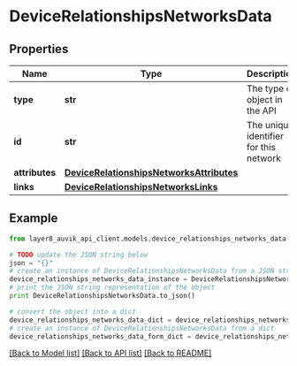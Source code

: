 # DeviceRelationshipsNetworksData


## Properties
Name | Type | Description | Notes
------------ | ------------- | ------------- | -------------
**type** | **str** | The type of object in the API | [optional] 
**id** | **str** | The unique identifier for this network | [optional] 
**attributes** | [**DeviceRelationshipsNetworksAttributes**](DeviceRelationshipsNetworksAttributes.md) |  | [optional] 
**links** | [**DeviceRelationshipsNetworksLinks**](DeviceRelationshipsNetworksLinks.md) |  | [optional] 

## Example

```python
from layer8_auvik_api_client.models.device_relationships_networks_data import DeviceRelationshipsNetworksData

# TODO update the JSON string below
json = "{}"
# create an instance of DeviceRelationshipsNetworksData from a JSON string
device_relationships_networks_data_instance = DeviceRelationshipsNetworksData.from_json(json)
# print the JSON string representation of the object
print DeviceRelationshipsNetworksData.to_json()

# convert the object into a dict
device_relationships_networks_data_dict = device_relationships_networks_data_instance.to_dict()
# create an instance of DeviceRelationshipsNetworksData from a dict
device_relationships_networks_data_form_dict = device_relationships_networks_data.from_dict(device_relationships_networks_data_dict)
```
[[Back to Model list]](../README.md#documentation-for-models) [[Back to API list]](../README.md#documentation-for-api-endpoints) [[Back to README]](../README.md)


